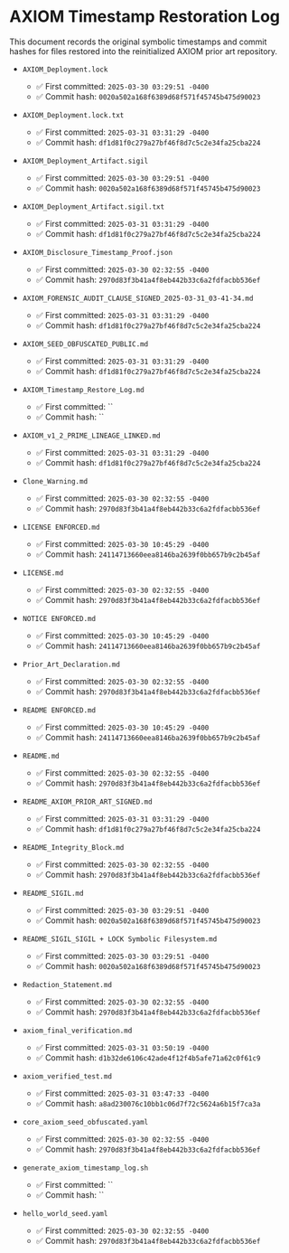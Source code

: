 # AXIOM Timestamp Restoration Log

This document records the original symbolic timestamps and commit hashes
for files restored into the reinitialized AXIOM prior art repository.

- `AXIOM_Deployment.lock`
  - ✅ First committed: `2025-03-30 03:29:51 -0400`
  - ✅ Commit hash: `0020a502a168f6389d68f571f45745b475d90023`

- `AXIOM_Deployment.lock.txt`
  - ✅ First committed: `2025-03-31 03:31:29 -0400`
  - ✅ Commit hash: `df1d81f0c279a27bf46f8d7c5c2e34fa25cba224`

- `AXIOM_Deployment_Artifact.sigil`
  - ✅ First committed: `2025-03-30 03:29:51 -0400`
  - ✅ Commit hash: `0020a502a168f6389d68f571f45745b475d90023`

- `AXIOM_Deployment_Artifact.sigil.txt`
  - ✅ First committed: `2025-03-31 03:31:29 -0400`
  - ✅ Commit hash: `df1d81f0c279a27bf46f8d7c5c2e34fa25cba224`

- `AXIOM_Disclosure_Timestamp_Proof.json`
  - ✅ First committed: `2025-03-30 02:32:55 -0400`
  - ✅ Commit hash: `2970d83f3b41a4f8eb442b33c6a2fdfacbb536ef`

- `AXIOM_FORENSIC_AUDIT_CLAUSE_SIGNED_2025-03-31_03-41-34.md`
  - ✅ First committed: `2025-03-31 03:31:29 -0400`
  - ✅ Commit hash: `df1d81f0c279a27bf46f8d7c5c2e34fa25cba224`

- `AXIOM_SEED_OBFUSCATED_PUBLIC.md`
  - ✅ First committed: `2025-03-31 03:31:29 -0400`
  - ✅ Commit hash: `df1d81f0c279a27bf46f8d7c5c2e34fa25cba224`

- `AXIOM_Timestamp_Restore_Log.md`
  - ✅ First committed: ``
  - ✅ Commit hash: ``

- `AXIOM_v1_2_PRIME_LINEAGE_LINKED.md`
  - ✅ First committed: `2025-03-31 03:31:29 -0400`
  - ✅ Commit hash: `df1d81f0c279a27bf46f8d7c5c2e34fa25cba224`

- `Clone_Warning.md`
  - ✅ First committed: `2025-03-30 02:32:55 -0400`
  - ✅ Commit hash: `2970d83f3b41a4f8eb442b33c6a2fdfacbb536ef`

- `LICENSE ENFORCED.md`
  - ✅ First committed: `2025-03-30 10:45:29 -0400`
  - ✅ Commit hash: `24114713660eea8146ba2639f0bb657b9c2b45af`

- `LICENSE.md`
  - ✅ First committed: `2025-03-30 02:32:55 -0400`
  - ✅ Commit hash: `2970d83f3b41a4f8eb442b33c6a2fdfacbb536ef`

- `NOTICE ENFORCED.md`
  - ✅ First committed: `2025-03-30 10:45:29 -0400`
  - ✅ Commit hash: `24114713660eea8146ba2639f0bb657b9c2b45af`

- `Prior_Art_Declaration.md`
  - ✅ First committed: `2025-03-30 02:32:55 -0400`
  - ✅ Commit hash: `2970d83f3b41a4f8eb442b33c6a2fdfacbb536ef`

- `README ENFORCED.md`
  - ✅ First committed: `2025-03-30 10:45:29 -0400`
  - ✅ Commit hash: `24114713660eea8146ba2639f0bb657b9c2b45af`

- `README.md`
  - ✅ First committed: `2025-03-30 02:32:55 -0400`
  - ✅ Commit hash: `2970d83f3b41a4f8eb442b33c6a2fdfacbb536ef`

- `README_AXIOM_PRIOR_ART_SIGNED.md`
  - ✅ First committed: `2025-03-31 03:31:29 -0400`
  - ✅ Commit hash: `df1d81f0c279a27bf46f8d7c5c2e34fa25cba224`

- `README_Integrity_Block.md`
  - ✅ First committed: `2025-03-30 02:32:55 -0400`
  - ✅ Commit hash: `2970d83f3b41a4f8eb442b33c6a2fdfacbb536ef`

- `README_SIGIL.md`
  - ✅ First committed: `2025-03-30 03:29:51 -0400`
  - ✅ Commit hash: `0020a502a168f6389d68f571f45745b475d90023`

- `README_SIGIL_SIGIL + LOCK Symbolic Filesystem.md`
  - ✅ First committed: `2025-03-30 03:29:51 -0400`
  - ✅ Commit hash: `0020a502a168f6389d68f571f45745b475d90023`

- `Redaction_Statement.md`
  - ✅ First committed: `2025-03-30 02:32:55 -0400`
  - ✅ Commit hash: `2970d83f3b41a4f8eb442b33c6a2fdfacbb536ef`

- `axiom_final_verification.md`
  - ✅ First committed: `2025-03-31 03:50:19 -0400`
  - ✅ Commit hash: `d1b32de6106c42ade4f12f4b5afe71a62c0f61c9`

- `axiom_verified_test.md`
  - ✅ First committed: `2025-03-31 03:47:33 -0400`
  - ✅ Commit hash: `a8ad230076c10bb1c06d7f72c5624a6b15f7ca3a`

- `core_axiom_seed_obfuscated.yaml`
  - ✅ First committed: `2025-03-30 02:32:55 -0400`
  - ✅ Commit hash: `2970d83f3b41a4f8eb442b33c6a2fdfacbb536ef`

- `generate_axiom_timestamp_log.sh`
  - ✅ First committed: ``
  - ✅ Commit hash: ``

- `hello_world_seed.yaml`
  - ✅ First committed: `2025-03-30 02:32:55 -0400`
  - ✅ Commit hash: `2970d83f3b41a4f8eb442b33c6a2fdfacbb536ef`


